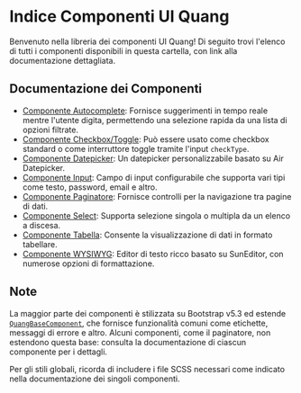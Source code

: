 # Indice Componenti UI Quang

Benvenuto nella libreria dei componenti UI Quang! Di seguito trovi l'elenco di tutti i componenti disponibili in questa cartella, con link alla documentazione dettagliata.

## Documentazione dei Componenti

- [Componente Autocomplete](./autocomplete/README-it.md): Fornisce suggerimenti in tempo reale mentre l'utente digita, permettendo una selezione rapida da una lista di opzioni filtrate.
- [Componente Checkbox/Toggle](./checkbox/README-it.md): Può essere usato come checkbox standard o come interruttore toggle tramite l'input `checkType`.
- [Componente Datepicker](./date/README-it.md): Un datepicker personalizzabile basato su Air Datepicker.
- [Componente Input](./input/README-it.md): Campo di input configurabile che supporta vari tipi come testo, password, email e altro.
- [Componente Paginatore](./paginator/README-it.md): Fornisce controlli per la navigazione tra pagine di dati.
- [Componente Select](./select/README-it.md): Supporta selezione singola o multipla da un elenco a discesa.
- [Componente Tabella](./table/README-it.md): Consente la visualizzazione di dati in formato tabellare.
- [Componente WYSIWYG](./wysiwyg/README-it.md): Editor di testo ricco basato su SunEditor, con numerose opzioni di formattazione.

## Note

La maggior parte dei componenti è stilizzata su Bootstrap v5.3 ed estende [`QuangBaseComponent`](./shared/quang-base-component.directive.ts), che fornisce funzionalità comuni come etichette, messaggi di errore e altro. Alcuni componenti, come il paginatore, non estendono questa base: consulta la documentazione di ciascun componente per i dettagli.

Per gli stili globali, ricorda di includere i file SCSS necessari come indicato nella documentazione dei singoli componenti.
